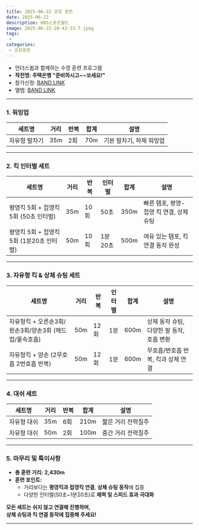```yaml
---
title: 2025-06-22 코칭 훈련
date: 2025-06-22
description: KBS스포츠월드
image: 2025-06-22-20-43-33-7.jpeg
tags:
 - 
categories:
 - 코칭훈련
---
```


- 언더스윔과 함께하는 수영 훈련 프로그램 
- **작전명: 주택은행 "준비하시고~~쏘세요!"**
- 참가신청: [BAND LINK](https://band.us/band/93484357/schedule/4%2F93484357%2F734011435%2F19700101)
- 앨범: [BAND LINK](https://band.us/band/93484357/album/87327277)

---

### 1. 워밍업

| 세트명             | 거리 | 반복 | 합계  | 설명                                   |
|--------------------|------|------|-------|----------------------------------------|
| 자유형 발차기      | 35m  | 2회  | 70m   | 기본 발차기, 하체 워밍업               |

---

### 2. 킥 인터벌 세트

| 세트명                                  | 거리 | 반복 | 인터벌    | 합계  | 설명                                      |
|-----------------------------------------|------|------|-----------|-------|-------------------------------------------|
| 평영킥 5회 + 접영킥 5회 (50초 인터벌)   | 35m  | 10회 | 50초      | 350m  | 빠른 템포, 평영-접영 킥 연결, 상체 슈팅   |
| 평영킥 5회 + 접영킥 5회 (1분20초 인터벌)| 50m  | 10회 | 1분 20초  | 500m  | 여유 있는 템포, 킥 연결 동작 완성         |

---

### 3. 자유형 킥 & 상체 슈팅 세트

| 세트명                                             | 거리 | 반복 | 인터벌   | 합계  | 설명                                      |
|----------------------------------------------------|------|------|----------|-------|-------------------------------------------|
| 자유형킥 + 오른손3회/왼손3회/양손3회 (헤드업/물속호흡) | 50m  | 12회 | 1분      | 600m  | 상체 동작 슈팅, 다양한 팔 동작, 호흡 변환 |
| 자유형킥 + 양손 (2무호흡 2번호흡 반복)              | 50m  | 12회 | 1분      | 600m  | 무호흡/번호흡 반복, 킥과 상체 연결        |

---

### 4. 대쉬 세트

| 세트명        | 거리 | 반복 | 합계 | 설명                        |
|---------------|------|------|------|-----------------------------|
| 자유형 대쉬   | 35m  | 6회  | 210m | 짧은 거리 전력질주          |
| 자유형 대쉬   | 50m  | 2회  | 100m | 중간 거리 전력질주          |

---

### 5. 마무리 및 특이사항

- **총 훈련 거리:** **2,430m**
- **훈련 포인트:**  
  - 거리보다는 **평영킥과 접영킥 연결**, **상체 슈팅 동작**에 집중  
  - 다양한 인터벌(50초~1분20초)로 **체력 및 스피드 효과 극대화**

**모든 세트는 쉬지 않고 연결해 진행하며,  
상체 슈팅과 킥 연결 동작에 집중해 주세요!**

---

